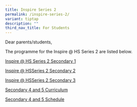 ```yaml
---
title: Inspire Series 2
permalink: /inspire-series-2/
variant: tiptap
description: ""
third_nav_title: For Students
---
```

<p>Dear parents/students,</p>
<p>The programme for the Inspire @ HS Series 2 are listed below.</p>
<p><a href="/files/Parents/Inspire_Series_2_Secondary_1.pdf" rel="noopener noreferrer nofollow" target="_blank">Inspire @ HS Series 2 Secondary 1</a>
</p>
<p><a href="/files/Parents/Inspire_Series_2_Secondary_2.pdf" rel="noopener noreferrer nofollow" target="_blank">Inspire </a>
<a href="/files/Parents/Inspire_Series_2_Secondary_1.pdf" rel="noopener noreferrer nofollow" target="_blank">@ HS</a><a href="/files/Parents/Inspire_Series_2_Secondary_2.pdf" rel="noopener noreferrer nofollow" target="_blank">Series 2 Secondary 2</a>
</p>
<p><a href="/files/Parents/Inspire_Series_2_Secondary_3.pdf" rel="noopener noreferrer nofollow" target="_blank">Inspire </a>
<a href="/files/Parents/Inspire_Series_2_Secondary_1.pdf" rel="noopener noreferrer nofollow" target="_blank">@ HS</a><a href="/files/Parents/Inspire_Series_2_Secondary_3.pdf" rel="noopener noreferrer nofollow" target="_blank">Series 2 Secondary 3</a>
</p>
<p><a href="/files/Parents/Secondary_4_and_5_Curriculum.pdf" rel="noopener noreferrer nofollow" target="_blank">Secondary 4 and 5 Curriculum</a>
</p>
<p><a href="/files/Parents/Secondary_4_and_5_Schedule.pdf" rel="noopener noreferrer nofollow" target="_blank">Secondary 4 and 5 Schedule</a>
</p>
<p></p>